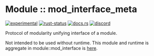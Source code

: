 <!-- {{# generate.module_header{} #}} -->

# Module :: mod_interface_meta
[![experimental](https://raster.shields.io/static/v1?label=stability&message=experimental&color=orange&logoColor=eee)](https://github.com/emersion/stability-badges#experimental) [![rust-status](https://github.com/Wandalen/wTools/actions/workflows/ModuleFormerMetaPush.yml/badge.svg)](https://github.com/Wandalen/wTools/actions/workflows/ModuleFormerMetaPush.yml) [![docs.rs](https://img.shields.io/docsrs/mod_interface_meta?color=e3e8f0&logo=docs.rs)](https://docs.rs/mod_interface_meta) [![discord](https://img.shields.io/discord/872391416519737405?color=eee&logo=discord&logoColor=eee&label=ask)](https://discord.gg/m3YfbXpUUY)

Protocol of modularity unifying interface of a module.

Not intended to be used without runtime. This module and runtime is aggregate in module::mod_interface is [here](https://github.com/Wandalen/wTools/tree/master/module/rust/mod_interface).

